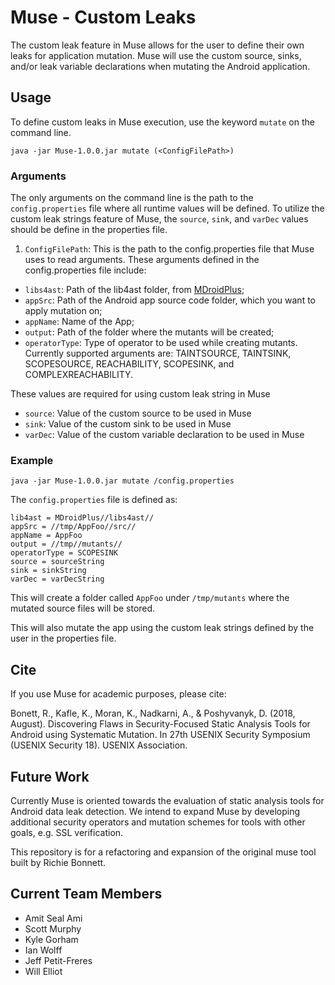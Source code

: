 # Muse - Custom Leaks

The custom leak feature in Muse allows for the user to define their own leaks for application mutation. Muse will use the custom source, sinks, and/or leak variable declarations when mutating the Android application.

## Usage
To define custom leaks in Muse execution, use the keyword `mutate` on the command line. 

```
java -jar Muse-1.0.0.jar mutate (<ConfigFilePath>)
```

### Arguments
The only arguments on the command line is the path to the `config.properties` file where all runtime values will be defined. To utilize the custom leak strings feature of Muse, the `source`, `sink`, and `varDec` values should be define in the properties file.

1. ``ConfigFilePath``: This is the path to the config.properties file that Muse uses to read arguments. These arguments defined in the config.properties file include:
- ``libs4ast``:  Path of the lib4ast folder, from [MDroidPlus](https://gitlab.com/SEMERU-Code-Public/Android/Mutation/MDroidPlus/tree/master/libs4ast);
- ``appSrc``: Path of the Android app source code folder, which you want to apply mutation on;
- ``appName``:  Name of the App;
- ``output``: Path of the folder where the mutants will be created;
- `operatorType`: Type of operator to be used while creating mutants. Currently supported arguments are: TAINTSOURCE, TAINTSINK, SCOPESOURCE, REACHABILITY, SCOPESINK, and COMPLEXREACHABILITY.

These values are required for using custom leak string in Muse

   - ``source``: Value of the custom source to be used in Muse
   - ``sink``: Value of the custom sink to be used in Muse
   - ``varDec``: Value of the custom variable declaration to be used in Muse


### Example

```
java -jar Muse-1.0.0.jar mutate /config.properties
```

The `config.properties` file is defined as:
```
lib4ast = MDroidPlus//libs4ast//
appSrc = //tmp/AppFoo//src//
appName = AppFoo
output = //tmp//mutants//
operatorType = SCOPESINK
source = sourceString
sink = sinkString
varDec = varDecString
```

This will create a folder called `AppFoo` under `/tmp/mutants` where the mutated source files will be stored. 

This will also mutate the app using the custom leak strings defined by the user in the properties file.

## Cite
If you use Muse for academic purposes, please cite: 

Bonett, R., Kafle, K., Moran, K., Nadkarni, A., & Poshyvanyk, D. (2018, August). Discovering Flaws in Security-Focused Static Analysis Tools for Android using Systematic Mutation. In 27th USENIX Security Symposium (USENIX Security 18). USENIX Association.

## Future Work
Currently Muse is oriented towards the evaluation of static analysis tools for Android data leak detection. We intend to expand Muse by developing additional security operators and mutation schemes for tools with other goals, e.g. SSL verification. 

This repository is for a refactoring and expansion of the original muse tool built by Richie Bonnett.

## Current Team Members
- Amit Seal Ami
- Scott Murphy
- Kyle Gorham
- Ian Wolff
- Jeff Petit-Freres
- Will Elliot